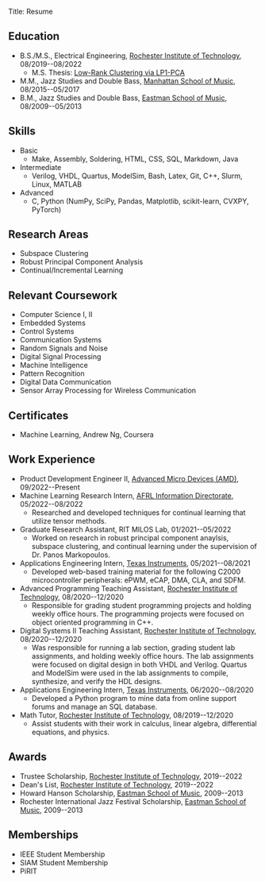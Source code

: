 Title: Resume

## Education

* B.S./M.S., Electrical Engineering, [Rochester Institute of Technology](https://www.rit.edu/), 08/2019--08/2022
    * M.S. Thesis: [Low-Rank Clustering via LP1-PCA](https://scholarworks.rit.edu/cgi/viewcontent.cgi?article=12337&context=theses)
* M.M., Jazz Studies and Double Bass, [Manhattan School of Music](https://www.msmnyc.edu/), 08/2015--05/2017
* B.M., Jazz Studies and Double Bass, [Eastman School of Music](https://www.esm.rochester.edu/), 08/2009--05/2013

## Skills

* Basic
    * Make, Assembly, Soldering, HTML, CSS, SQL, Markdown, Java
* Intermediate
    * Verilog, VHDL, Quartus, ModelSim, Bash, Latex, Git, C++, Slurm, Linux, MATLAB
* Advanced
    * C, Python (NumPy, SciPy, Pandas, Matplotlib, scikit-learn, CVXPY, PyTorch)

## Research Areas

* Subspace Clustering
* Robust Principal Component Analysis
* Continual/Incremental Learning

## Relevant Coursework

* Computer Science I, II
* Embedded Systems
* Control Systems
* Communication Systems
* Random Signals and Noise
* Digital Signal Processing
* Machine Intelligence
* Pattern Recognition
* Digital Data Communication
* Sensor Array Processing for Wireless Communication

## Certificates

* Machine Learning, Andrew Ng, Coursera

## Work Experience

* Product Development Engineer II, [Advanced Micro Devices (AMD)](https://www.amd.com/en/), 09/2022--Present
* Machine Learning Research Intern, [AFRL Information Directorate](https://www.afrl.af.mil/RI/), 05/2022--08/2022
    * Researched and developed techniques for continual learning that utilize tensor methods.
* Graduate Research Assistant, RIT MILOS Lab, 01/2021--05/2022
    * Worked on research in robust principal component anaylsis, subspace clustering, and continual learning under the supervision of Dr. Panos Markopoulos.
* Applications Engineering Intern, [Texas Instruments](https://www.ti.com/), 05/2021--08/2021
    * Developed web-based training material for the following C2000 microcontroller peripherals: ePWM, eCAP, DMA, CLA, and SDFM.
* Advanced Programming Teaching Assistant, [Rochester Institute of Technology](https://www.rit.edu/), 08/2020--12/2020
    * Responsible for grading student programming projects and holding weekly office hours. The programming projects were focused on object oriented programming in C++.
* Digital Systems II Teaching Assistant, [Rochester Institute of Technology](https://www.rit.edu/), 08/2020--12/2020
    * Was responsible for running a lab section, grading student lab assignments, and holding weekly office hours. The lab assignments were focused on digital design in both VHDL and Verilog. Quartus and ModelSim were used in the lab assignments to compile, synthesize, and verify the HDL designs.
* Applications Engineering Intern, [Texas Instruments](https://www.ti.com/), 06/2020--08/2020
    * Developed a Python program to mine data from online support forums and manage an SQL database.
* Math Tutor, [Rochester Institute of Technology](https://www.rit.edu/), 08/2019--12/2020
    * Assist students with their work in calculus, linear algebra, differential equations, and physics.

## Awards

* Trustee Scholarship, [Rochester Institute of Technology](https://www.rit.edu/), 2019--2022
* Dean's List, [Rochester Institute of Technology](https://www.rit.edu/), 2019--2022
* Howard Hanson Scholarship, [Eastman School of Music](https://www.esm.rochester.edu/), 2009--2013
* Rochester International Jazz Festival Scholarship, [Eastman School of Music](https://www.esm.rochester.edu/), 2009--2013

## Memberships

* IEEE Student Membership
* SIAM Student Membership
* PiRIT

